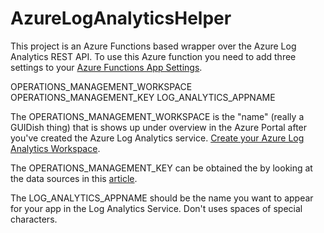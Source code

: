 # AzureLogAnalyticsHelper

This project is an Azure Functions based wrapper over the Azure Log Analytics REST API.  To use this 
Azure function you need to add three settings to your [Azure Functions App Settings](https://docs.microsoft.com/en-us/azure/azure-functions/functions-how-to-use-azure-function-app-settings).


OPERATIONS_MANAGEMENT_WORKSPACE
OPERATIONS_MANAGEMENT_KEY
LOG_ANALYTICS_APPNAME


The OPERATIONS_MANAGEMENT_WORKSPACE is the "name" (really a GUIDish thing) that is shows up under overview in the Azure Portal after you've created the Azure Log Analytics service.  [Create your Azure Log Analytics Workspace](https://docs.microsoft.com/en-us/azure/log-analytics/log-analytics-get-started).

The OPERATIONS_MANAGEMENT_KEY can be obtained the by looking at the data sources in this [article](https://docs.microsoft.com/en-us/azure/log-analytics/log-analytics-windows-agents).

The LOG_ANALYTICS_APPNAME should be the name you want to appear for your app in the Log Analytics Service.  Don't uses spaces of special characters.